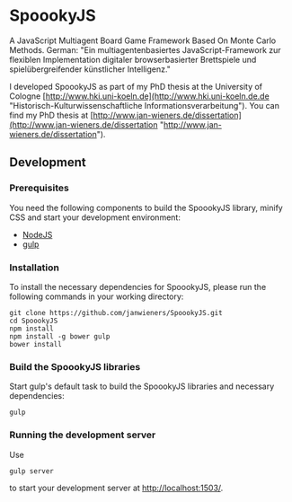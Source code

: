 # SpoookyJS

A JavaScript Multiagent Board Game Framework Based On Monte Carlo Methods.
German: "Ein multiagentenbasiertes JavaScript-Framework zur flexiblen Implementation digitaler browserbasierter Brettspiele und spielübergreifender künstlicher Intelligenz."

I developed SpoookyJS as part of my PhD thesis at the University of Cologne [http://www.hki.uni-koeln.de](http://www.hki.uni-koeln.de.de "Historisch-Kulturwissenschaftliche Informationsverarbeitung").
You can find my PhD thesis at [http://www.jan-wieners.de/dissertation](http://www.jan-wieners.de/dissertation "http://www.jan-wieners.de/dissertation").

## Development

### Prerequisites

You need the following components to build the SpoookyJS library, minify CSS and start your development environment:

* [NodeJS](https://nodejs.org/download/)
* [gulp](https://github.com/gulpjs/gulp/blob/master/docs/getting-started.md)

### Installation

To install the necessary dependencies for SpoookyJS, please run the following commands in your working directory:

```
git clone https://github.com/janwieners/SpoookyJS.git
cd SpoookyJS
npm install
npm install -g bower gulp
bower install
```

### Build the SpoookyJS libraries

Start gulp's default task to build the SpoookyJS libraries and necessary dependencies: 

```
gulp
```

### Running the development server

Use 

```
gulp server
```

to start your development server at [http://localhost:1503/](http://localhost:1503/).